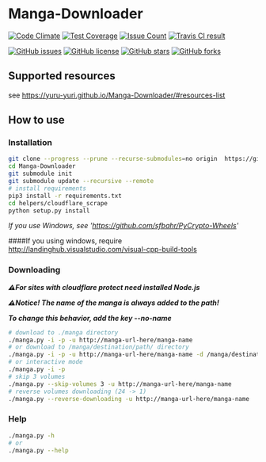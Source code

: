 # Manga-Downloader
[![Code Climate](https://codeclimate.com/github/yuru-yuri/Manga-Downloader/badges/gpa.svg)](https://codeclimate.com/github/yuru-yuri/Manga-Downloader)
[![Test Coverage](https://codeclimate.com/github/yuru-yuri/Manga-Downloader/badges/coverage.svg)](https://codeclimate.com/github/yuru-yuri/Manga-Downloader/coverage)
[![Issue Count](https://codeclimate.com/github/yuru-yuri/Manga-Downloader/badges/issue_count.svg)](https://codeclimate.com/github/yuru-yuri/Manga-Downloader)
[![Travis CI result](https://travis-ci.org/yuru-yuri/Manga-Downloader.svg?branch=master)](https://travis-ci.org/yuru-yuri/Manga-Downloader.svg?branch=master)
 
[![GitHub issues](https://img.shields.io/github/issues/yuru-yuri/Manga-Downloader.svg)](https://github.com/yuru-yuri/Manga-Downloader/issues)
[![GitHub license](https://img.shields.io/badge/license-MIT-blue.svg)](https://raw.githubusercontent.com/yuru-yuri/Manga-Downloader/master/LICENSE)
[![GitHub stars](https://img.shields.io/github/stars/yuru-yuri/Manga-Downloader.svg)](https://github.com/yuru-yuri/Manga-Downloader/stargazers)
[![GitHub forks](https://img.shields.io/github/forks/yuru-yuri/Manga-Downloader.svg)](https://github.com/yuru-yuri/Manga-Downloader/network)

## Supported resources

see https://yuru-yuri.github.io/Manga-Downloader/#resources-list


## How to use

### Installation

```bash
git clone --progress --prune --recurse-submodules=no origin  https://github.com/yuru-yuri/Manga-Downloader.git
cd Manga-Downloader
git submodule init
git submodule update --recursive --remote
# install requirements
pip3 install -r requirements.txt
cd helpers/cloudflare_scrape
python setup.py install
```

_If you use Windows, see 'https://github.com/sfbahr/PyCrypto-Wheels'_

####If you using windows, require http://landinghub.visualstudio.com/visual-cpp-build-tools

### Downloading

___:warning:For sites with cloudflare protect need installed Node.js___


___:warning:Notice! The name of the manga is always added to the path!___

___To change this behavior, add the key --no-name___

```bash
# download to ./manga directory
./manga.py -i -p -u http://manga-url-here/manga-name
# or download to /manga/destination/path/ directory
./manga.py -i -p -u http://manga-url-here/manga-name -d /manga/destination/path/
# or interactive mode
./manga.py -i -p
# skip 3 volumes
./manga.py --skip-volumes 3 -u http://manga-url-here/manga-name
# reverse volumes downloading (24 -> 1)
./manga.py --reverse-downloading -u http://manga-url-here/manga-name
```

### Help

```bash
./manga.py -h
# or
./manga.py --help
```
